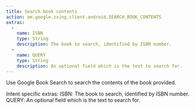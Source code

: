 ```yaml
---
title: Search book contents
action: om.google.zxing.client.android.SEARCH_BOOK_CONTENTS
extras:
  -
    name: ISBN
    type: String
    description: The book to search, identified by ISBN number.
  -
    name: QUERY
    type: String
    description: An optional field which is the text to search for.
---
```

Use Google Book Search to search the contents of the book provided.

Intent specific extras:
ISBN: The book to search, identified by ISBN number.
QUERY: An optional field which is the text to search for.
